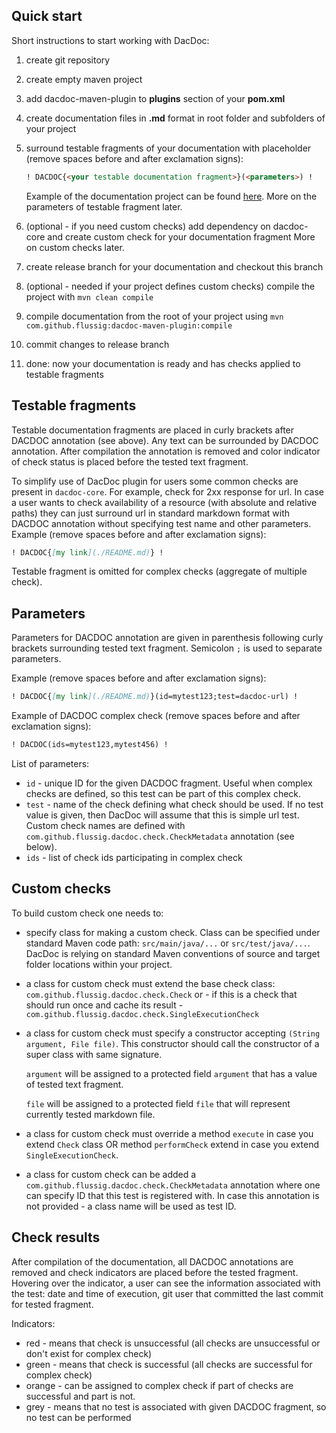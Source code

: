 ## Quick start
Short instructions to start working with DacDoc:

1. create git repository
2. create empty maven project
3. add dacdoc-maven-plugin to **plugins** section of your **pom.xml**
4. create documentation files in **.md** format in root folder and subfolders of your project
5. surround testable fragments of your documentation with placeholder (remove spaces before and after exclamation signs):
   ```markdown
   ! DACDOC{<your testable documentation fragment>}(<parameters>) !
   ```
   Example of the documentation project can be found [here](./dacdoc-maven-plugin-test). More on the parameters of testable fragment later.
   
6. (optional - if you need custom checks) add dependency on dacdoc-core and create custom check for your documentation fragment
    More on custom checks later.
      
7. create release branch for your documentation and checkout this branch
8. (optional - needed if your project defines custom checks) compile the project with `mvn clean compile`
9. compile documentation from the root of your project using `mvn com.github.flussig:dacdoc-maven-plugin:compile`
10. commit changes to release branch
11. done: now your documentation is ready and has checks applied to testable fragments

## Testable fragments
Testable documentation fragments are placed in curly brackets after DACDOC annotation (see above). Any text can be surrounded by DACDOC annotation. After compilation the annotation is removed and color indicator of check status is placed before the tested text fragment.

To simplify use of DacDoc plugin for users some common checks are present in `dacdoc-core`. For example, check for 2xx response for url. In case a user wants to check availability of a resource (with absolute and relative paths) they can just surround url in standard markdown format with DACDOC annotation without specifying test name and other parameters.
Example (remove spaces before and after exclamation signs):
```markdown
! DACDOC{[my link](./README.md)} !
```

Testable fragment is omitted for complex checks (aggregate of multiple check).

## Parameters
Parameters for DACDOC annotation are given in parenthesis following curly brackets surrounding tested text fragment.
Semicolon `;` is used to separate parameters.

Example (remove spaces before and after exclamation signs):
```markdown
! DACDOC{[my link](./README.md)}(id=mytest123;test=dacdoc-url) !
```
Example of DACDOC complex check (remove spaces before and after exclamation signs):
```markdown
! DACDOC(ids=mytest123,mytest456) !
```

List of parameters:
* `id` - unique ID for the given DACDOC fragment. Useful when complex checks are defined, so this test can be part of this complex check.
* `test` - name of the check defining what check should be used. If no test value is given, then DacDoc will assume that this is simple url test. Custom check names are defined with `com.github.flussig.dacdoc.check.CheckMetadata` annotation (see below).
* `ids` - list of check ids participating in complex check

## Custom checks
To build custom check one needs to:
* specify class for making a custom check. Class can be specified under standard Maven code path: `src/main/java/...` or `src/test/java/...`. DacDoc is relying on standard Maven conventions of source and target folder locations within your project.
* a class for custom check must extend the base check class: `com.github.flussig.dacdoc.check.Check` or - if this is a check that should run once and cache its result - `com.github.flussig.dacdoc.check.SingleExecutionCheck`
* a class for custom check must specify a constructor accepting `(String argument, File file)`. This constructor should call the constructor of a super class with same signature.
  
  `argument` will be assigned to a protected field `argument` that has a value of tested text fragment.
  
  `file` will be assigned to a protected field `file` that will represent currently tested markdown file.
* a class for custom check must override a method `execute` in case you extend `Check` class OR method `performCheck` extend in case you extend `SingleExecutionCheck`.
* a class for custom check can be added a `com.github.flussig.dacdoc.check.CheckMetadata` annotation where one can specify ID that this test is registered with. 
  In case this annotation is not provided - a class name will be used as test ID.

## Check results
After compilation of the documentation, all DACDOC annotations are removed and check indicators are placed before the tested fragment.
Hovering over the indicator, a user can see the information associated with the test: date and time of execution, git user that committed the last commit for tested fragment.

Indicators:
* red - means that check is unsuccessful (all checks are unsuccessful or don't exist for complex check)
* green - means that check is successful (all checks are successful for complex check)
* orange - can be assigned to complex check if part of checks are successful and part is not.
* grey -  means that no test is associated with given DACDOC fragment, so no test can be performed
